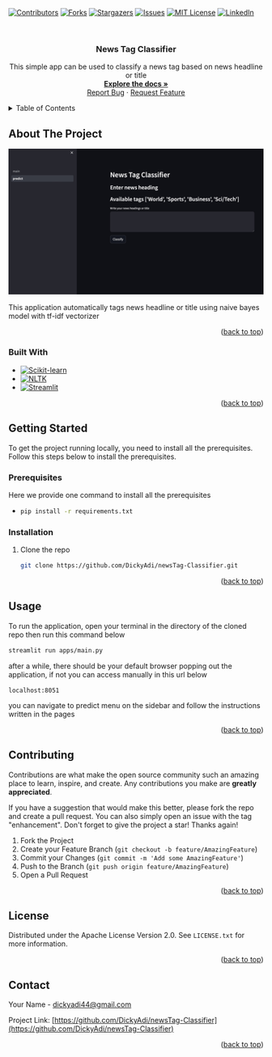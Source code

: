 <!-- Improved compatibility of back to top link: See: https://github.com/othneildrew/Best-README-Template/pull/73 -->

<a name="readme-top"></a>

<!--
*** Thanks for checking out the Best-README-Template. If you have a suggestion
*** that would make this better, please fork the repo and create a pull request
*** or simply open an issue with the tag "enhancement".
*** Don't forget to give the project a star!
*** Thanks again! Now go create something AMAZING! :D
-->

<!-- PROJECT SHIELDS -->
<!--
*** I'm using markdown "reference style" links for readability.
*** Reference links are enclosed in brackets [ ] instead of parentheses ( ).
*** See the bottom of this document for the declaration of the reference variables
*** for contributors-url, forks-url, etc. This is an optional, concise syntax you may use.
*** https://www.markdownguide.org/basic-syntax/#reference-style-links
-->

[![Contributors][contributors-shield]][contributors-url]
[![Forks][forks-shield]][forks-url]
[![Stargazers][stars-shield]][stars-url]
[![Issues][issues-shield]][issues-url]
[![MIT License][license-shield]][license-url]
[![LinkedIn][linkedin-shield]][linkedin-url]

<!-- PROJECT LOGO -->
<br />
<div align="center">
  <a href="https://github.com/DickyAdi/newsTag-Classifier">
  </a>

<h3 align="center">News Tag Classifier</h3>

  <p align="center">
    This simple app can be used to classify a news tag based on news headline or title
    <br />
    <a href="https://github.com/DickyAdi/newsTag-Classifier"><strong>Explore the docs »</strong></a>
    <br />
    <a href="https://github.com/DickyAdi/newsTag-Classifier/issues/new?labels=bug&template=bug-report---.md">Report Bug</a>
    ·
    <a href="https://github.com/DickyAdi/newsTag-Classifier/issues/new?labels=enhancement&template=feature-request---.md">Request Feature</a>
  </p>
</div>

<!-- TABLE OF CONTENTS -->
<details>
  <summary>Table of Contents</summary>
  <ol>
    <li>
      <a href="#about-the-project">About The Project</a>
      <ul>
        <li><a href="#built-with">Built With</a></li>
      </ul>
    </li>
    <li>
      <a href="#getting-started">Getting Started</a>
      <ul>
        <li><a href="#prerequisites">Prerequisites</a></li>
        <li><a href="#installation">Installation</a></li>
      </ul>
    </li>
    <li><a href="#usage">Usage</a></li>
    <li><a href="#contributing">Contributing</a></li>
    <li><a href="#license">License</a></li>
    <li><a href="#contact">Contact</a></li>
    <li><a href="#acknowledgments">Acknowledgments</a></li>
  </ol>
</details>

<!-- ABOUT THE PROJECT -->

## About The Project

[![Product Name Screen Shot][product-screenshot]](https://github.com/DickyAdi/newsTag-Classifier/blob/master/demo.jpg)

This application automatically tags news headline or title using naive bayes model with tf-idf vectorizer

<p align="right">(<a href="#readme-top">back to top</a>)</p>

### Built With

- [![Scikit-learn][Sklearn]][Sklearn-url]
- [![NLTK][NLTK]][NLTK-url]
- [![Streamlit][Streamlit]][Streamlit-url]

<p align="right">(<a href="#readme-top">back to top</a>)</p>

<!-- GETTING STARTED -->

## Getting Started

To get the project running locally, you need to install all the prerequisites. Follow this steps below to install the prerequisites.

### Prerequisites

Here we provide one command to install all the prerequisites

- ```sh
  pip install -r requirements.txt
  ```

### Installation

1. Clone the repo
   ```sh
   git clone https://github.com/DickyAdi/newsTag-Classifier.git
   ```

<p align="right">(<a href="#readme-top">back to top</a>)</p>

<!-- USAGE EXAMPLES -->

## Usage

To run the application, open your terminal in the directory of the cloned repo then run this command below

```sh
streamlit run apps/main.py
```

after a while, there should be your default browser popping out the application, if not you can access manually in this url below

```url
localhost:8051
```

you can navigate to predict menu on the sidebar and follow the instructions written in the pages

<p align="right">(<a href="#readme-top">back to top</a>)</p>

<!-- CONTRIBUTING -->

## Contributing

Contributions are what make the open source community such an amazing place to learn, inspire, and create. Any contributions you make are **greatly appreciated**.

If you have a suggestion that would make this better, please fork the repo and create a pull request. You can also simply open an issue with the tag "enhancement".
Don't forget to give the project a star! Thanks again!

1. Fork the Project
2. Create your Feature Branch (`git checkout -b feature/AmazingFeature`)
3. Commit your Changes (`git commit -m 'Add some AmazingFeature'`)
4. Push to the Branch (`git push origin feature/AmazingFeature`)
5. Open a Pull Request

<p align="right">(<a href="#readme-top">back to top</a>)</p>

<!-- LICENSE -->

## License

Distributed under the Apache License Version 2.0. See `LICENSE.txt` for more information.

<p align="right">(<a href="#readme-top">back to top</a>)</p>

<!-- CONTACT -->

## Contact

Your Name - dickyadi44@gmail.com

Project Link: [https://github.com/DickyAdi/newsTag-Classifier](https://github.com/DickyAdi/newsTag-Classifier)

<p align="right">(<a href="#readme-top">back to top</a>)</p>

<!-- MARKDOWN LINKS & IMAGES -->
<!-- https://www.markdownguide.org/basic-syntax/#reference-style-links -->

[contributors-shield]: https://img.shields.io/github/contributors/DickyAdi/newsTag-Classifier.svg?style=for-the-badge
[contributors-url]: https://github.com/DickyAdi/newsTag-Classifier/graphs/contributors
[forks-shield]: https://img.shields.io/github/forks/DickyAdi/newsTag-Classifier.svg?style=for-the-badge
[forks-url]: https://github.com/DickyAdi/newsTag-Classifier/network/members
[stars-shield]: https://img.shields.io/github/stars/DickyAdi/newsTag-Classifier.svg?style=for-the-badge
[stars-url]: https://github.com/DickyAdi/newsTag-Classifier/stargazers
[issues-shield]: https://img.shields.io/github/issues/DickyAdi/newsTag-Classifier.svg?style=for-the-badge
[issues-url]: https://github.com/DickyAdi/newsTag-Classifier/issues
[license-shield]: https://img.shields.io/github/license/DickyAdi/newsTag-Classifier.svg?style=for-the-badge
[license-url]: https://github.com/DickyAdi/newsTag-Classifier/blob/master/LICENSE.txt
[linkedin-shield]: https://img.shields.io/badge/-LinkedIn-black.svg?style=for-the-badge&logo=linkedin&colorB=555
[linkedin-url]: https://linkedin.com/in/DickyAdi
[product-screenshot]: demo.jpg
[Sklearn]: https://img.shields.io/badge/scikitlearn-%23F7931E?style=for-the-badge&logo=scikitlearn&logoColor=FFFFFF
[Sklearn-url]: https://scikit-learn.org/stable/
[NLTK]: https://img.shields.io/badge/NLTK-NLTK?style=for-the-badge
[NLTK-url]: https://www.nltk.org/index.html
[Streamlit]: https://img.shields.io/badge/Streamlit-Streamlit?style=for-the-badge
[Streamlit-url]: https://streamlit.io/
